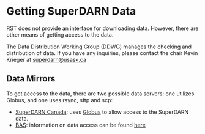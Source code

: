 # Getting SuperDARN Data 

RST does not provide an interface for downloading data. However, there are other means of getting access to the data. 

The Data Distribution Working Group (DDWG) manages the checking and distribution of data. If you have any inquiries, please contact the chair Kevin Krieger at superdarn@usask.ca

## Data Mirrors
To get access to the data, there are two possible data servers: one utilizes Globus, and one uses rsync, sftp and scp: 

  - [SuperDARN Canada](https://superdarn.ca/): uses [Globus](https://github.com/SuperDARNCanada/globus) to allow access to the SuperDARN data. 
  - [BAS](https://www.bas.ac.uk/project/superdarn/#about): information on data access can be found [here](https://www.bas.ac.uk/project/superdarn/#data)
